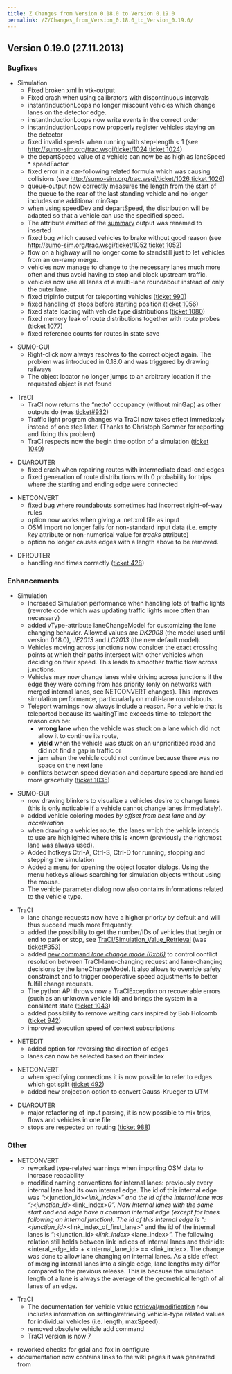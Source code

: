 ```yaml
---
title: Z Changes from Version 0.18.0 to Version 0.19.0
permalink: /Z/Changes_from_Version_0.18.0_to_Version_0.19.0/
---
```


Version 0.19.0 (27.11.2013)
---------------------------

### Bugfixes

-   Simulation
    -   Fixed broken xml in vtk-output
    -   Fixed crash when using calibrators with discontinuous intervals
    -   instantInductionLoops no longer miscount vehicles which change lanes on the detector edge.
    -   instantInductionLoops now write events in the correct order
    -   instantInductionLoops now propperly register vehicles staying on the detector
    -   fixed invalid speeds when running with step-length &lt; 1 (see [<http://sumo-sim.org/trac.wsgi/ticket/1024> ticket 1024](/http://sumo-sim.org/trac.wsgi/ticket/1024_ticket_1024 "wikilink"))
    -   the departSpeed value of a vehicle can now be as high as laneSpeed \* speedFactor
    -   fixed error in a car-following related formula which was causing collisions (see [<http://sumo-sim.org/trac.wsgi/ticket/1026> ticket 1026](/http://sumo-sim.org/trac.wsgi/ticket/1026_ticket_1026 "wikilink"))
    -   queue-output now correctly measures the length from the start of the queue to the rear of the last standing vehicle and no longer includes one additional minGap
    -   when using <span class="inlxml">speedDev</span> and <span class="inlxml">departSpeed</span>, the distribution will be adapted so that a vehicle can use the specified speed.
    -   The attribute <span class="inlxml">emitted</span> of the [summary](/Simulation/Output/Summary "wikilink") output was renamed to <span class="inlxml">inserted</span>
    -   fixed bug which caused vehicles to brake without good reason (see [<http://sumo-sim.org/trac.wsgi/ticket/1052> ticket 1052](/http://sumo-sim.org/trac.wsgi/ticket/1052_ticket_1052 "wikilink"))
    -   flow on a highway will no longer come to standstill just to let vehicles from an on-ramp merge.
    -   vehicles now manage to change to the necessary lanes much more often and thus avoid having to stop and block upstream traffic.
    -   vehicles now use all lanes of a multi-lane roundabout instead of only the outer lane.
    -   fixed tripinfo output for teleporting vehicles ([ticket 990](http://sumo-sim.org/trac.wsgi/ticket/990))
    -   fixed handling of stops before starting position ([ticket 1056](http://sumo-sim.org/trac.wsgi/ticket/1056))
    -   fixed state loading with vehicle type distributions ([ticket 1080](http://sumo-sim.org/trac.wsgi/ticket/1080))
    -   fixed memory leak of route distributions together with route probes ([ticket 1077](http://sumo-sim.org/trac.wsgi/ticket/1077))
    -   fixed reference counts for routes in state save

<!-- -->

-   SUMO-GUI
    -   Right-click now always resolves to the correct object again. The problem was introduced in 0.18.0 and was triggered by drawing railways
    -   The object locator no longer jumps to an arbitrary location if the requested object is not found

<!-- -->

-   TraCI
    -   TraCI now returns the “netto” occupancy (without minGap) as other outputs do (was [ticket\#932](http://sumo-sim.org/trac.wsgi/ticket/932))
    -   Traffic light program changes via TraCI now takes effect immediately instead of one step later. (Thanks to Christoph Sommer for reporting and fixing this problem)
    -   TraCI respects now the begin time option of a simulation ([ticket 1049](http://sumo-sim.org/trac.wsgi/ticket/1049))

<!-- -->

-   DUAROUTER
    -   fixed crash when repairing routes with intermediate dead-end edges
    -   fixed generation of route distributions with 0 probability for trips where the starting and ending edge were connected

<!-- -->

-   NETCONVERT
    -   fixed bug where roundabouts sometimes had incorrect right-of-way rules
    -   option now works when giving a .net.xml file as input
    -   OSM import no longer fails for non-standard input data (i.e. empty *key* attribute or non-numerical value for *tracks* attribute)
    -   option no longer causes edges with a length above to be removed.

<!-- -->

-   DFROUTER
    -   handling end times correctly ([ticket 428](http://sumo-sim.org/trac.wsgi/ticket/428))

### Enhancements

-   Simulation
    -   Increased Simulation performance when handling lots of traffic lights (rewrote code which was updating traffic lights more often than necessary)
    -   added <span class="inlxml">vType</span>-attribute <span class="inlxml">laneChangeModel</span> for customizing the lane changing behavior. Allowed values are *DK2008* (the model used until version 0.18.0), *JE2013* and *LC2013* (the new default model).
    -   Vehicles moving across junctions now consider the exact crossing points at which their paths intersect with other vehicles when deciding on their speed. This leads to smoother traffic flow across junctions.
    -   Vehicles may now change lanes while driving across junctions if the edge they were coming from has priority (only on networks with merged internal lanes, see NETCONVERT changes). This improves simulation performance, particualarly on multi-lane roundabouts.
    -   Teleport warnings now always include a reason. For a vehicle that is teleported because its waitingTime exceeds time-to-teleport the reason can be:
        -   **wrong lane** when the vehicle was stuck on a lane which did not allow it to continue its route,
        -   **yield** when the vehicle was stuck on an unprioritized road and did not find a gap in traffic or
        -   **jam** when the vehicle could not continue because there was no space on the next lane
    -   conflicts between speed deviation and departure speed are handled more gracefully ([ticket 1035](http://sumo-sim.org/trac.wsgi/ticket/1035))

<!-- -->

-   SUMO-GUI
    -   now drawing blinkers to visualize a vehicles desire to change lanes (this is only noticable if a vehicle cannot change lanes immediately).
    -   added vehicle coloring modes *by offset from best lane* and *by acceleration*
    -   when drawing a vehicles route, the lanes which the vehicle intends to use are highlighted where this is known (previously the rightmost lane was always used).
    -   Added hotkeys Ctrl-A, Ctrl-S, Ctrl-D for running, stopping and stepping the simulation
    -   Added a menu for opening the object locator dialogs. Using the menu hotkeys allows searching for simulation objects without using the mouse.
    -   The vehicle parameter dialog now also contains informations related to the vehicle type.

<!-- -->

-   TraCI
    -   lane change requests now have a higher priority by default and will thus succeed much more frequently.
    -   added the possibility to get the number/IDs of vehicles that begin or end to park or stop, see [TraCI/Simulation_Value_Retrieval](/TraCI/Simulation_Value_Retrieval "wikilink") (was [ticket\#353](http://sumo-sim.org/trac.wsgi/ticket/353))
    -   added [new command *lane change mode (0xb6)*](/TraCI/Change_Vehicle_State "wikilink") to control conflict resolution between TraCI-lane-changing request and lane-changing decisions by the laneChangeModel. It also allows to override safety constrainst and to trigger cooperative speed adjustments to better fulfill change requests.
    -   The python API throws now a TraCIException on recoverable errors (such as an unknown vehicle id) and brings the system in a consistent state ([ticket 1043](http://sumo-sim.org/trac.wsgi/ticket/1043))
    -   added possibility to remove waiting cars inspired by Bob Holcomb ([ticket 942](http://sumo-sim.org/trac.wsgi/ticket/942))
    -   improved execution speed of context subscriptions

<!-- -->

-   NETEDIT
    -   added option for reversing the direction of edges
    -   lanes can now be selected based on their index

<!-- -->

-   NETCONVERT
    -   when specifying connections it is now possible to refer to edges which got split ([ticket 492](http://sumo-sim.org/trac.wsgi/ticket/492))
    -   added new projection option to convert Gauss-Krueger to UTM

<!-- -->

-   DUAROUTER
    -   major refactoring of input parsing, it is now possible to mix trips, flows and vehicles in one file
    -   stops are respected on routing ([ticket 988](http://sumo-sim.org/trac.wsgi/ticket/988))

### Other

-   NETCONVERT
    -   reworked type-related warnings when importing OSM data to increase readability
    -   modified naming conventions for internal lanes: previously every internal lane had its own internal edge. The id of this internal edge was “:<junction_id>_<link_index>” and the id of the internal lane was “:<junction_id>_<link_index>_0”. Now Internal lanes with the same start and end edge have a common internal edge (except for lanes following an internal junction). The id of this internal edge is “:<junction_id>_<link_index_of_first_lane>” and the id of the internal lanes is “:<junction_id>_<link_index>_<lane_index>”. The following relation still holds between link indices of internal lanes and their ids: <interal_edge_id> + <internal_lane_id> == <link_index>. The change was done to allow lane changing on internal lanes. As a side effect of merging internal lanes into a single edge, lane lengths may differ compared to the previous release. This is because the simulation length of a lane is always the average of the geometrical length of all lanes of an edge.

<!-- -->

-   TraCI
    -   The documentation for vehicle value [retrieval](/TraCI/Vehicle_Value_Retrieval "wikilink")/[modification](/TraCI/Change_Vehicle_State "wikilink") now includes information on setting/retrieving vehicle-type related values for individual vehicles (i.e. length, maxSpeed).
    -   removed obsolete vehicle add command
    -   TraCI version is now 7

<!-- -->

-   reworked checks for gdal and fox in configure
-   documentation now contains links to the wiki pages it was generated from
